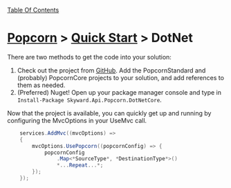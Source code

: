 [Table Of Contents](../../docs/TableOfContents.md)
# [Popcorn](../../README.md) > [Quick Start](../QuickStart.md) > DotNet

There are two methods to get the code into your solution:
1. Check out the project from [GitHub](https://github.com/SkywardApps/popcorn).  Add the PopcornStandard and (probably) PopcornCore projects to your solution, and add references to them as needed.
2. (Preferred) Nuget! Open up your package manager console and type in ``` Install-Package Skyward.Api.Popcorn.DotNetCore ```. 

Now that the project is available, you can quickly get up and running by configuring the MvcOptions in your UseMvc call.

```csharp
	services.AddMvc((mvcOptions) =>
	{
		mvcOptions.UsePopcorn((popcornConfig) => {
			popcornConfig
				.Map<*SourceType*, *DestinationType*>()
				*...Repeat...*;
		});
	});
```